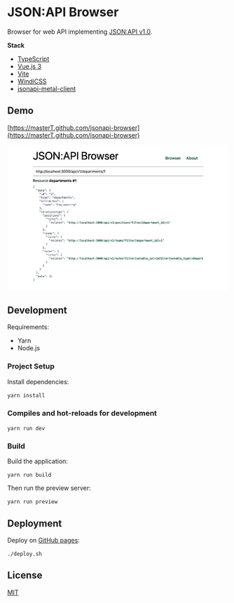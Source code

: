 # JSON:API Browser

Browser for web API implementing [JSON:API v1.0](https://jsonapi.org/).

**Stack**

- [TypeScript](https://www.typescriptlang.org/)
- [Vue.js 3](https://vuejs.org/)
- [Vite](https://vitejs.dev/)
- [WindiCSS](https://windicss.org/)
- [jsonapi-metal-client](https://github.com/masterT/jsonapi-metal-client)

## Demo

[https://masterT.github.com/jsonapi-browser](https://masterT.github.com/jsonapi-browser)

![screenshot.png](.github/assets/screenshot.png)

## Development

Requirements:

- Yarn
- Node.js

### Project Setup

Install dependencies:

```shell
yarn install
```

### Compiles and hot-reloads for development

```shell
yarn run dev
```

### Build

Build the application:

```shell
yarn run build
```

Then run the preview server:

```shell
yarn run preview
```

## Deployment

Deploy on [GitHub pages](https://pages.github.com/):

```shell
./deploy.sh
```

## License

[MIT](./LICENSE)
